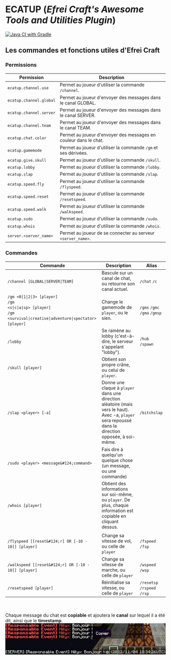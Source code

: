 # ECATUP (_Efrei Craft's Awesome Tools and Utilities Plugin_)

[![Java CI with Gradle](https://github.com/efrei-craft/ECATUP/actions/workflows/gradle.yml/badge.svg)](https://github.com/efrei-craft/ECATUP/actions/workflows/gradle.yml)

## Les commandes et fonctions utiles d'Efrei Craft

### Permissions

| Permission              | Description                                                      |
|-------------------------|------------------------------------------------------------------|
| `ecatup.channel.use`    | Permet au joueur d'utiliser la commande `/channel`.              |
| `ecatup.channel.global` | Permet au joueur d'envoyer des messages dans le canal GLOBAL.    |
| `ecatup.channel.server` | Permet au joueur d'envoyer des messages dans le canal SERVER.    |
| `ecatup.channel.team`   | Permet au joueur d'envoyer des messages dans le canal TEAM.      |
| `ecatup.chat.color`     | Permet au joueur d'envoyer des messages en couleur dans le chat. |
| `ecatup.gamemode`       | Permet au joueur d'utiliser la commande `/gm` et ses dérivées.   |
| `ecatup.give.skull`     | Permet au joueur d'utiliser la commande `/skull`.                |
| `ecatup.lobby`          | Permet au joueur d'utiliser la commande `/lobby`.                |
| `ecatup.slap`           | Permet au joueur d'utiliser la commande `/slap`.                 |
| `ecatup.speed.fly`      | Permet au joueur d'utiliser la commande `/flyspeed`.             |
| `ecatup.speed.reset`    | Permet au joueur d'utiliser la commande `/resetspeed`.           |
| `ecatup.speed.walk`     | Permet au joueur d'utiliser la commande `/walkspeed`.            |
| `ecatup.sudo`           | Permet au joueur d'utiliser la commande `/sudo`.                 |
| `ecatup.whois`          | Permet au joueur d'utiliser la commande `/whois`.                |
| `server.<server_name>`  | Permet au joueur de se connecter au serveur `<server_name>`.     |

### Commandes
| Commande                                                                                                                                                                                        | Description                                                                                                                                              | Alias                        |
|-------------------------------------------------------------------------------------------------------------------------------------------------------------------------------------------------|----------------------------------------------------------------------------------------------------------------------------------------------------------|------------------------------|
| <code>/channel [GLOBAL&#124;SERVER&#124;TEAM]</code>                                                                                                                                            | Bascule sur un canal de chat, ou retourne son canal actuel.                                                                                              | `/chat` `/c`                 |
| <code>/gm <0&#124;1&#124;2&#124;3> [player]</code><br/><code>/gm <s&#124;c&#124;a&#124;sp> [player]</code><br/><code>/gm <survival&#124;creative&#124;adventure&#124;spectator> [player]</code> | Change le gamemode de `player`, ou le sien.                                                                                                              | `/gms` `/gmc` `/gma` `/gmsp` |
| `/lobby`                                                                                                                                                                                        | Se ramène au lobby (c'est-à-dire, le serveur s'appelant "lobby").                                                                                        | `/hub` `/spawn`              |
| `/skull [player]`                                                                                                                                                                               | Obtient son propre crâne, ou celui de `player`.                                                                                                          |                              |
| `/slap <player> [-a]`                                                                                                                                                                           | Donne une claque à `player` dans une direction aléatoire (mais vers le haut).</br>Avec -a, `player` sera repoussé dans la direction opposée, à soi-même. | `/bitchslap`                 |
| `/sudo <player> <message&#124;command>`                                                                                                                                                         | Fais dire à quelqu'un quelque chose (un message, ou une commande)                                                                                        |                              |
| `/whois [player]`                                                                                                                                                                               | Obtient des informations sur soi-même, ou `player`. De plus, chaque information est copiable en cliquant dessus.                                         |                              |
|                                                                                                                                                                                                 |                                                                                                                                                          |                              |
| `/flyspeed [[reset&#124;r] OR [-10 - 10]] [player]`                                                                                                                                             | Change sa vitesse de vol, ou celle de `player`                                                                                                           | `/fspeed` `/fsp`             |
| `/walkspeed [[reset&#124;r] OR [-10 - 10]] [player]`                                                                                                                                            | Change sa vitesse de marche, ou celle de `player`                                                                                                        | `/wspeed` `/wsp`             |
| `/resetspeed [player]`                                                                                                                                                                          | Réinitialise sa vitesse, ou celle de `player`                                                                                                            | `/resetsp` `/rspeed` `/rsp`  |

\
\
Chaque message du chat est **copiable** et ajoutera le **canal** sur lequel il a été dit, ainsi que le **timestamp**.
![Exemple](exemple1.png)